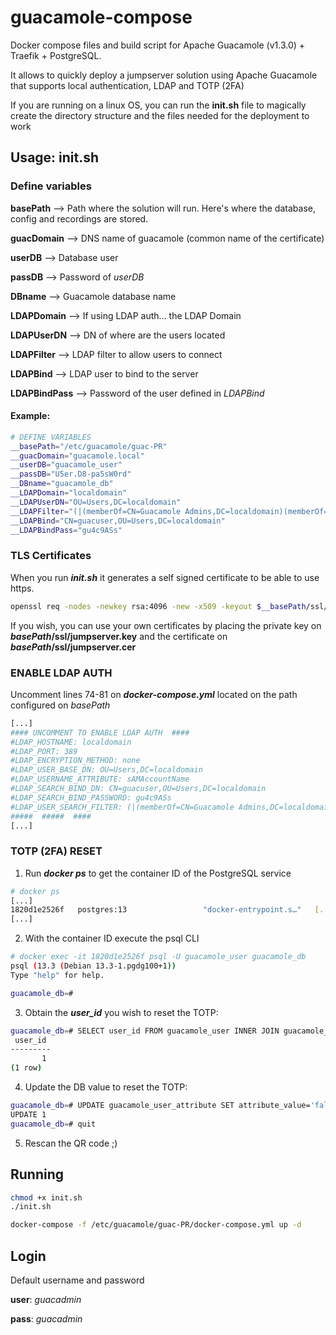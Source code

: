 # guacamole-compose
Docker compose files and build script for Apache Guacamole (v1.3.0) + Traefik + PostgreSQL.

It allows to quickly deploy a jumpserver solution using Apache Guacamole that supports local authentication, LDAP and TOTP (2FA)

If you are running on a linux OS, you can run the **init.sh** file to magically create the directory structure and the files needed for the deployment to work

## Usage: init.sh
### Define variables
**basePath** --> Path where the solution will run. Here's where the database, config and recordings are stored.

**guacDomain** --> DNS name of guacamole (common name of the certificate)

**userDB** --> Database user

**passDB** --> Password of *userDB*

**DBname** --> Guacamole database name

**LDAPDomain** --> If using LDAP auth... the LDAP Domain

**LDAPUserDN** --> DN of where are the users located

**LDAPFilter** --> LDAP filter to allow users to connect

**LDAPBind** --> LDAP user to bind to the server

**LDAPBindPass** --> Password of the user defined in *LDAPBind*

#### Example:
```bash
# DEFINE VARIABLES
__basePath="/etc/guacamole/guac-PR"
__guacDomain="guacamole.local"
__userDB="guacamole_user"
__passDB="U5er.D8-pa5sW0rd"
__DBname="guacamole_db"
__LDAPDomain="localdomain"
__LDAPUserDN="OU=Users,DC=localdomain"
__LDAPFilter="(|(memberOf=CN=Guacamole Admins,DC=localdomain)(memberOf=CN=Guacamole Users,DC=localdomain))"
__LDAPBind="CN=guacuser,OU=Users,DC=localdomain"
__LDAPBindPass="gu4c9ASs"
```

### TLS Certificates
When you run ***init.sh*** it generates a self signed certificate to be able to use https.
```bash
openssl req -nodes -newkey rsa:4096 -new -x509 -keyout $__basePath/ssl/jumpserver.key -out $__basePath/ssl/jumpserver.cer -subj "/CN=$__guacDomain" -days 398
```

If you wish, you can use your own certificates by placing the private key on ***basePath*/ssl/jumpserver.key** and the certificate on ***basePath*/ssl/jumpserver.cer**

### ENABLE LDAP AUTH
Uncomment lines 74-81 on ***docker-compose.yml*** located on the path configured on *basePath*

```bash
[...]
#### UNCOMMENT TO ENABLE LDAP AUTH  ####    
#LDAP_HOSTNAME: localdomain
#LDAP_PORT: 389
#LDAP_ENCRYPTION_METHOD: none
#LDAP_USER_BASE_DN: OU=Users,DC=localdomain
#LDAP_USERNAME_ATTRIBUTE: sAMAccountName
#LDAP_SEARCH_BIND_DN: CN=guacuser,OU=Users,DC=localdomain
#LDAP_SEARCH_BIND_PASSWORD: gu4c9ASs
#LDAP_USER_SEARCH_FILTER: (|(memberOf=CN=Guacamole Admins,DC=localdomain)(memberOf=CN=Guacamole Users,DC=localdomain))
#####  #####  ####  
[...]
```

### TOTP (2FA) RESET
1. Run ***docker ps*** to get the container ID of the PostgreSQL service
```bash
# docker ps
[...]
1820d1e2526f   postgres:13                 "docker-entrypoint.s…"   [...]
[...]
```

2. With the container ID execute the psql CLI
```bash
# docker exec -it 1820d1e2526f psql -U guacamole_user guacamole_db
psql (13.3 (Debian 13.3-1.pgdg100+1))
Type "help" for help.

guacamole_db=#
```

3. Obtain the ***user_id*** you wish to reset the TOTP:
```bash
guacamole_db=# SELECT user_id FROM guacamole_user INNER JOIN guacamole_entity ON guacamole_entity.entity_id = guacamole_user.entity_id WHERE guacamole_entity.name = 'guacadmin';
 user_id
---------
       1
(1 row)
```

4. Update the DB value to reset the TOTP:
```bash
guacamole_db=# UPDATE guacamole_user_attribute SET attribute_value='false' WHERE attribute_name = 'guac-totp-key-confirmed' and user_id = '1';
UPDATE 1
guacamole_db=# quit
```

5. Rescan the QR code ;)

## Running

```bash
chmod +x init.sh
./init.sh

docker-compose -f /etc/guacamole/guac-PR/docker-compose.yml up -d
```

## Login
Default username and password

**user**: *guacadmin*

**pass**: *guacadmin*
